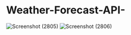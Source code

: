 # Weather-Forecast-API-

![Screenshot (2805)](https://user-images.githubusercontent.com/53808891/229782664-50b0a9af-a150-4172-8cdc-2b749bd828f7.png)
![Screenshot (2806)](https://user-images.githubusercontent.com/53808891/229782673-1363e45b-7204-4529-8839-6dc3f2cf888a.png)
